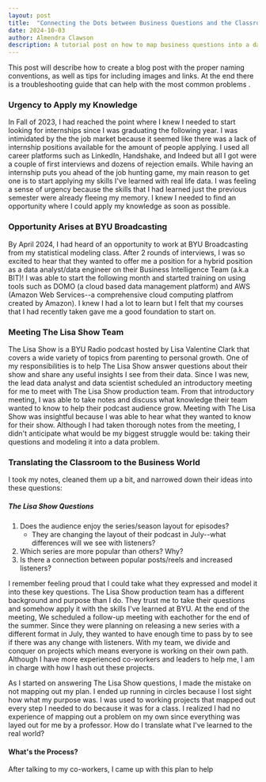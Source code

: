 ```yaml
---
layout: post
title:  "Connecting the Dots between Business Questions and the Classroom"
date: 2024-10-03
author: Almendra Clawson
description: A tutorial post on how to map business questions into a data science process.
---
```


<p class="intro"><span class="dropcap">T</span>his post will describe how to create a blog post with the proper naming conventions, as well as tips for including images and links.  At the end there is a troubleshooting guide that can help with the most common problems .</p>


### Urgency to Apply my Knowledge

In Fall of 2023, I had reached the point where I knew I needed to start looking for internships since I was graduating the following year. I was intimidated by the the job market because it seemed like there was a lack of internship positions available for the amount of people applying. I used all career platforms such as LinkedIn, Handshake, and Indeed but all I got were a couple of first interviews and dozens of rejection emails. While having an internship puts you ahead of the job hunting game, my main reason to get one is to start applying my skills I've learned with real life data. I was feeling a sense of urgency because the skills that I had learned just the previous semester were already fleeing my memory. I knew I needed to find an opportunity where I could apply my knowledge as soon as possible.  

### Opportunity Arises at BYU Broadcasting

By April 2024, I had heard of an opportunity to work at BYU Broadcasting from my statistical modeling class. After 2 rounds of interviews, I was so excited to hear that they wanted to offer me a position for a hybrid position as a data analyst/data engineer on their Business Intelligence Team (a.k.a BIT)! I was able to start the following month and started training on using tools such as DOMO (a cloud based data management platform) and AWS (Amazon Web Services--a comprehensive cloud computing platfrom created by Amazon). I knew I had a lot to learn but I felt that my courses that I had recently taken gave me a good foundation to start on.


### Meeting The Lisa Show Team

The Lisa Show is a BYU Radio podcast hosted by Lisa Valentine Clark that covers a wide variety of topics from parenting to personal growth. One of my responsibilities is to help The Lisa Show answer questions about their show and share any useful insights I see from their data. Since I was new, the lead data analyst and data scientist scheduled an introductory meeting for me to meet with The Lisa Show production team. From that introductory meeting, I was able to take notes and discuss what knowledge their team wanted to know to help their podcast audience grow. Meeting with The Lisa Show was insightful because I was able to hear what they wanted to know for their show. Although I had taken thorough notes from the meeting, I didn't anticipate what would be my biggest struggle would be: taking their questions and modeling it into a data problem.


### Translating the Classroom to the Business World

I took my notes, cleaned them up a bit, and narrowed down their ideas into these questions:

##### The Lisa Show Questions
1. Does the audience enjoy the series/season layout for episodes?
    - They are changing the layout of their podcast in July--what differences will we see with listeners?
2. Which series are more popular than others? Why?
3. Is there a connection between popular posts/reels and increased listeners?

I remember feeling proud that I could take what they expressed and model it into these key questions. The Lisa Show production team has a different background and purpose than I do. They trust me to take their questions and somehow apply it with the skills I've learned at BYU. At the end of the meeting, We scheduled a follow-up meeting with eachother for the end of the summer. Since they were planning on releasing a new series with a different format in July, they wanted to have enough time to pass by to see if there was any change with listeners. With my team, we divide and conquer on projects which means everyone is working on their own path. Although I have more experienced co-workers and leaders to help me, I am in charge with how I hash out these projects.

As I started on answering The Lisa Show questions, I made the mistake on not mapping out my plan. I ended up running in circles because I lost sight how what my purpose was. I was used to working projects that mapped out every step I needed to do because it was for a class. I realized I had no experience of mapping out a problem on my own since  everything was layed out for me by a professor. How do I translate what I've learned to the real world?

#### What's the Process?
After talking to my co-workers, I came up with this plan to help  



